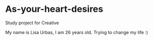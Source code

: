 # As-your-heart-desires
Study project for Creative

My name is Lisa Urbas, I am 26 years old. 
Trying to change my life :)
